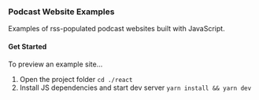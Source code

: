 ### Podcast Website Examples
Examples of rss-populated podcast websites built with JavaScript.

#### Get Started
To preview an example site...

1. Open the project folder
```cd ./react```
2. Install JS dependencies and start dev server
```yarn install && yarn dev```

